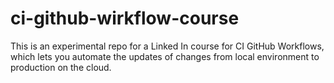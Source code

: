 # ci-github-wirkflow-course
This is an experimental repo for a Linked In course for CI GitHub Workflows, which lets you automate the updates of changes from local environment to production on the cloud.
